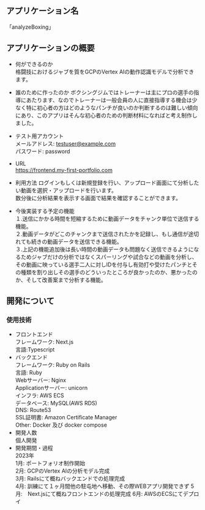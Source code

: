 ## アプリケーション名
「analyzeBoxing」
## アプリケーションの概要
- 何ができるのか  
格闘技におけるジャブを質をGCPのVertex AIの動作認識モデルで分析できます。  
  
- 誰のために作ったのか
ボクシングジムではトレーナーは主にプロの選手の指導にあたります、なのでトレーナーは一般会員の人に直接指導する機会は少なく特に初心者の方はどのようなパンチが良いのか判断するのは難しい傾向にあり、このアプリはそんな初心者のための判断材料になればと考え制作しました。

- テスト用アカウント  
メールアドレス: testuser@example.com  
パスワード: password

- URL  
https://frontend.my-first-portfolio.com

- 利用方法 
ログインもしくは新規登録を行い、アップロード画面にて分析したい動画を選択・アップロードを行います。  
数分後に分析結果を表示する画面で結果を確認することができます。

- 今後実装する予定の機能  
１.送信にかかる時間を短縮するために動画データをチャンク単位で送信する機能。  
２.動画データがどこのチャンクまで送信されたかを記録し、もし通信が途切れても続きの動画データを送信できる機能。  
３.上記の機能追加後は長い時間の動画データも問題なく送信できるようになるためジャブだけの分析ではなくスパーリングや試合などの動画を分析し、その動画に映っている選手二人に対しIDを付与し有効打や受けたパンチとその種類を割り出しその選手のどういったところが良かったのか、悪かったのか、そして改善案まで分析する機能。

## 開発について
### 使用技術  
- フロントエンド  
フレームワーク: Next.js   
言語:Typescript  
- バックエンド  
フレームワーク: Ruby on Rails  
言語: Ruby  
Webサーバー: Nginx  
Applicationサーバー: unicorn  
インフラ: AWS ECS  
データベース: MySQL(AWS RDS)  
DNS: Route53  
SSL証明書: Amazon Certificate Manager  
Other: Docker 及び docker compose  
- 開発人数  
個人開発  
- 開発期間・過程  
2023年  
1月: ポートフォリオ制作開始  
2月: GCPのVertex AIの分析モデル完成  
3月: Railsにて概ねバックエンドでの処理完成  
4月: 訓練にて１ヶ月間他の駐屯地へ移動、その際WEBアプリ開発できず
5月:　Next.jsにて概ねフロントエンドの処理完成
6月: AWSのECSにてデプロイ





